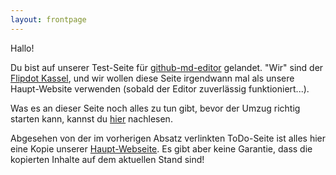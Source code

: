 ```yaml
---
layout: frontpage
---
```


Hallo!

Du bist auf unserer Test-Seite für [github-md-editor][] gelandet. "Wir" sind der
[Flipdot Kassel][flipdot.org], und wir wollen diese Seite irgendwann mal als
unsere Haupt-Website verwenden (sobald der Editor zuverlässig funktioniert...).

Was es an dieser Seite noch alles zu tun gibt, bevor der Umzug richtig starten
kann, kannst du [hier](/neues-wiki-todo) nachlesen.

Abgesehen von der im vorherigen Absatz verlinkten ToDo-Seite ist alles hier eine
Kopie unserer [Haupt-Webseite][flipdot.org]. Es gibt aber keine Garantie, dass
die kopierten Inhalte auf dem aktuellen Stand sind!

[github-md-editor]: https://github.com/flipdot/github-md-editor
[flipdot.org]: https://flipdot.org/

